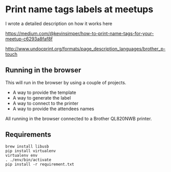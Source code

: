 # Print name tags labels at meetups

I wrote a detailed description on how it works here

https://medium.com/@kevinsimper/how-to-print-name-tags-for-your-meetup-c6293a8faf8f

http://www.undocprint.org/formats/page_description_languages/brother_p-touch

## Running in the browser

This will run in the browser by using a couple of projects.

- A way to provide the template
- A way to generate the label
- A way to connect to the printer
- A way to provide the attendees names

All running in the browser connected to a Brother QL820NWB printer.

## Requirements

```
brew install libusb
pip install virtualenv
virtualenv env
. ./env/bin/activate
pip install -r requirement.txt
```
